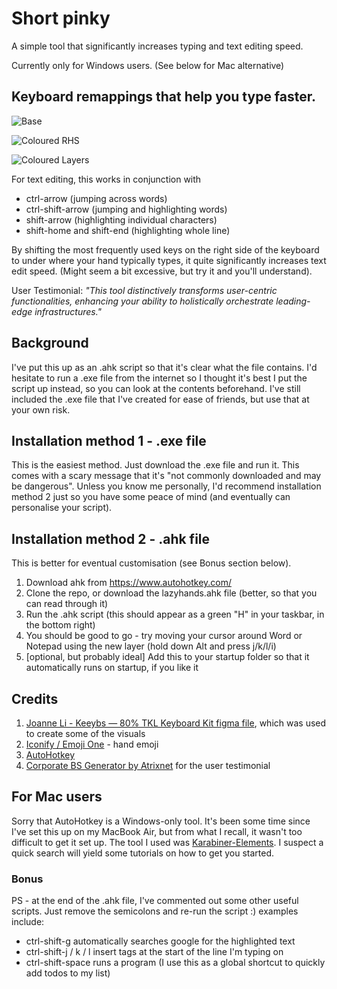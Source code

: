 # Short pinky
A simple tool that significantly increases typing and text editing speed.

Currently only for Windows users. (See below for Mac alternative)

## Keyboard remappings that help you type faster.
![Base](https://user-images.githubusercontent.com/92256435/189818558-e95f80e1-aa94-480f-966d-08dda201604d.png)

![Coloured RHS](https://user-images.githubusercontent.com/92256435/189818566-1af45d14-350b-4651-b7ba-1303536489df.png)

![Coloured Layers](https://user-images.githubusercontent.com/92256435/189818573-90916e74-40dc-4608-8f4f-3040b92d0db3.png)

For text editing, this works in conjunction with 
- ctrl-arrow (jumping across words)
- ctrl-shift-arrow (jumping and highlighting words)
- shift-arrow (highlighting individual characters)
- shift-home and shift-end (highlighting whole line)

By shifting the most frequently used keys on the right side of the keyboard to under where your hand typically types, it quite significantly increases text edit speed. (Might seem a bit excessive, but try it and you'll understand).

User Testimonial: *"This tool distinctively transforms user-centric functionalities, enhancing your ability to holistically orchestrate leading-edge infrastructures."*

## Background
I've put this up as an .ahk script so that it's clear what the file contains. 
I'd hesitate to run a .exe file from the internet so I thought it's best I put the script up instead, so you can look at the contents beforehand.
I've still included the .exe file that I've created for ease of friends, but use that at your own risk. 

## Installation method 1 - .exe file
This is the easiest method. Just download the .exe file and run it. 
This comes with a scary message that it's "not commonly downloaded and may be dangerous".
Unless you know me personally, I'd recommend installation method 2 just so you have some peace of mind (and eventually can personalise your script).

## Installation method 2 - .ahk file
This is better for eventual customisation (see Bonus section below).
1. Download ahk from https://www.autohotkey.com/
2. Clone the repo, or download the lazyhands.ahk file (better, so that you can read through it)
3. Run the .ahk script (this should appear as a green "H" in your taskbar, in the bottom right)
4. You should be good to go - try moving your cursor around Word or Notepad using the new layer (hold down Alt and press j/k/l/i)
5. [optional, but probably ideal] Add this to your startup folder so that it automatically runs on startup, if you like it

## Credits
1. [Joanne Li - Keeybs — 80% TKL Keyboard Kit figma file](https://www.figma.com/community/file/949387012289800289), which was used to create some of the visuals 
2. [Iconify / Emoji One](https://joypixels.com/) - hand emoji 
3. [AutoHotkey](https://www.autohotkey.com/)
4. [Corporate BS Generator by Atrixnet](https://www.atrixnet.com/bs-generator.html) for the user testimonial

## For Mac users
Sorry that AutoHotkey is a Windows-only tool. It's been some time since I've set this up on my MacBook Air, but from what I recall, it wasn't too difficult to get it set up. The tool I used was [Karabiner-Elements](https://karabiner-elements.pqrs.org/). I suspect a quick search will yield some tutorials on how to get you started.

### Bonus
PS - at the end of the .ahk file, I've commented out some other useful scripts. 
Just remove the semicolons and re-run the script :) examples include:
- ctrl-shift-g automatically searches google for the highlighted text
- ctrl-shift-j / k / l insert tags at the start of the line I'm typing on
- ctrl-shift-space runs a program (I use this as a global shortcut to quickly add todos to my list)
